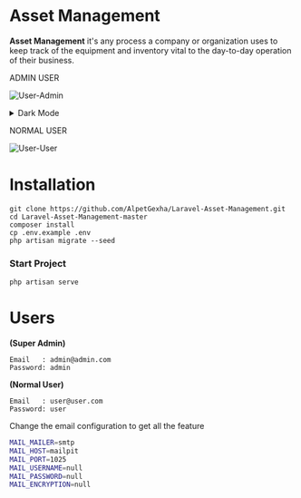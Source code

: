 # Asset Management

**Asset Management** it's any process a company or organization uses to keep track of the equipment and inventory vital to the day-to-day operation of their business.

ADMIN USER

![User-Admin](https://github.com/AlpetGexha/Laravel-Asset-Management/assets/50520333/795574a8-4e6c-4043-8bb0-3d77534e0a43)

<details close>
<summary>Dark Mode</summary>

![User-Admin-Dark-Mode](https://github.com/AlpetGexha/Laravel-Asset-Management/assets/50520333/4812a044-0d1f-484c-ab68-ef3fbed2c5e9)

</details>

NORMAL USER

![User-User](https://github.com/AlpetGexha/Laravel-Asset-Management/assets/50520333/10884d6a-500c-4579-9836-09432e8b77d2)


# Installation
```
git clone https://github.com/AlpetGexha/Laravel-Asset-Management.git
cd Laravel-Asset-Management-master
composer install
cp .env.example .env
php artisan migrate --seed
```

### Start Project

``` 
php artisan serve
```
# Users

**(Super Admin)**
``` 
Email   : admin@admin.com
Password: admin
```

**(Normal User)**
``` 
Email   : user@user.com
Password: user
```

Change the email configuration to get all the feature 
```bash
MAIL_MAILER=smtp
MAIL_HOST=mailpit
MAIL_PORT=1025
MAIL_USERNAME=null
MAIL_PASSWORD=null
MAIL_ENCRYPTION=null
```
